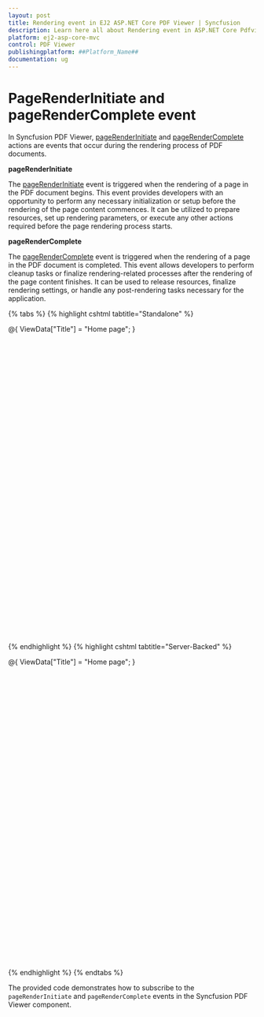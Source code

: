 ```yaml
---
layout: post
title: Rendering event in EJ2 ASP.NET Core PDF Viewer | Syncfusion
description: Learn here all about Rendering event in ASP.NET Core Pdfviewer component of Syncfusion Essential JS 2 and more.
platform: ej2-asp-core-mvc
control: PDF Viewer
publishingplatform: ##Platform_Name##
documentation: ug
---
```


# PageRenderInitiate and pageRenderComplete event

In Syncfusion PDF Viewer, [pageRenderInitiate](https://help.syncfusion.com/cr/aspnetmvc-js2/Syncfusion.EJ2.PdfViewer.PdfViewer.html#Syncfusion_EJ2_PdfViewer_PdfViewer_PageRenderInitiate) and [pageRenderComplete](https://help.syncfusion.com/cr/aspnetmvc-js2/Syncfusion.EJ2.PdfViewer.PdfViewer.html#Syncfusion_EJ2_PdfViewer_PdfViewer_PageRenderComplete) actions are events that occur during the rendering process of PDF documents. 

**pageRenderInitiate** 

The [pageRenderInitiate](https://help.syncfusion.com/cr/aspnetmvc-js2/Syncfusion.EJ2.PdfViewer.PdfViewer.html#Syncfusion_EJ2_PdfViewer_PdfViewer_PageRenderInitiate) event is triggered when the rendering of a page in the PDF document begins. This event provides developers with an opportunity to perform any necessary initialization or setup before the rendering of the page content commences. It can be utilized to prepare resources, set up rendering parameters, or execute any other actions required before the page rendering process starts.

**pageRenderComplete**

The [pageRenderComplete](https://help.syncfusion.com/cr/aspnetmvc-js2/Syncfusion.EJ2.PdfViewer.PdfViewer.html#Syncfusion_EJ2_PdfViewer_PdfViewer_PageRenderComplete) event is triggered when the rendering of a page in the PDF document is completed. This event allows developers to perform cleanup tasks or finalize rendering-related processes after the rendering of the page content finishes. It can be used to release resources, finalize rendering settings, or handle any post-rendering tasks necessary for the application.

{% tabs %}
{% highlight cshtml tabtitle="Standalone" %}

@{
    ViewData["Title"] = "Home page";
}

<div style="width:100%;height:600px">
    <ejs-pdfviewer id="pdfviewer"
                   documentPath="https://cdn.syncfusion.com/content/pdf/pdf-succinctly.pdf"
                   resourceUrl="https://cdn.syncfusion.com/ej2/23.2.6/dist/ej2-pdfviewer-lib"
                   pageRenderInitiate="pageRenderInitiate"
                   pageRenderComplete="pageRenderComplete">
    </ejs-pdfviewer>
</div>
<script type="text/javascript">

    function pageRenderInitiate(args) { 
        // This method is called when the page rendering starts
        console.log('Rendering of pages started');
        console.log(args);
    }
    function pageRenderComplete(args) {
        // This method is called when the page rendering completes
        console.log('Rendering of pages completed');
        console.log(args); 
    };

</script>

{% endhighlight %}
{% highlight cshtml tabtitle="Server-Backed" %}

@{
    ViewData["Title"] = "Home page";
}

<div style="width:100%;height:600px">
    <ejs-pdfviewer id="pdfviewer"
                   documentPath="https://cdn.syncfusion.com/content/pdf/pdf-succinctly.pdf"
                   serviceUrl="/Index" 
                   pageRenderInitiate="pageRenderInitiate"
                   pageRenderComplete="pageRenderComplete">
    </ejs-pdfviewer>
</div>
<script type="text/javascript">

    function pageRenderInitiate(args) { 
        // This method is called when the page rendering starts
        console.log('Rendering of pages started');
        console.log(args);
    }
    function pageRenderComplete(args) {
        // This method is called when the page rendering completes
        console.log('Rendering of pages completed');
        console.log(args); 
    };

</script>
{% endhighlight %}
{% endtabs %}

The provided code demonstrates how to subscribe to the `pageRenderInitiate` and `pageRenderComplete` events in the Syncfusion PDF Viewer component.